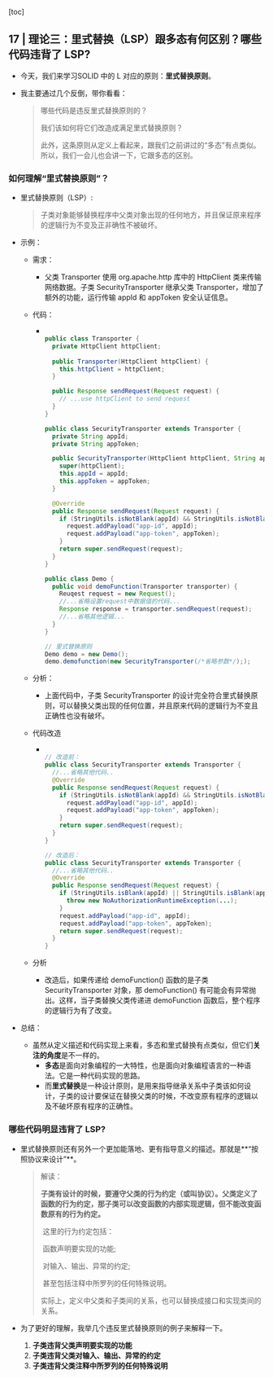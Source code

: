 [toc]

## 17 | 理论三：里式替换（LSP）跟多态有何区别？哪些代码违背了 LSP?

-   今天，我们来学习SOLID 中的 L 对应的原则：**里式替换原则**。

-   我主要通过几个反倒，带你看看：

    >   哪些代码是违反里式替换原则的？
    >
    >   我们该如何将它们改造成满足里式替换原则？
    >
    >   此外，这条原则从定义上看起来，跟我们之前讲过的“多态”有点类似。所以，我们一会儿也会讲一下，它跟多态的区别。

### 如何理解“里式替换原则”？

-   里式替换原则（LSP）:

    >   子类对象能够替换程序中父类对象出现的任何地方，并且保证原来程序的逻辑行为不变及正非确性不被破坏。

-   示例：

    -   需求：

        -   父类 Transporter 使用 org.apache.http 库中的 HttpClient 类来传输网络数据。子类 SecurityTransporter 继承父类 Transporter，增加了额外的功能，运行传输 appId 和 appToken 安全认证信息。

    -   代码：

        -   ```java
            
            public class Transporter {
              private HttpClient httpClient;
              
              public Transporter(HttpClient httpClient) {
                this.httpClient = httpClient;
              }
            
              public Response sendRequest(Request request) {
                // ...use httpClient to send request
              }
            }
            
            public class SecurityTransporter extends Transporter {
              private String appId;
              private String appToken;
            
              public SecurityTransporter(HttpClient httpClient, String appId, String appToken) {
                super(httpClient);
                this.appId = appId;
                this.appToken = appToken;
              }
            
              @Override
              public Response sendRequest(Request request) {
                if (StringUtils.isNotBlank(appId) && StringUtils.isNotBlank(appToken)) {
                  request.addPayload("app-id", appId);
                  request.addPayload("app-token", appToken);
                }
                return super.sendRequest(request);
              }
            }
            
            public class Demo {    
              public void demoFunction(Transporter transporter) {    
                Reuqest request = new Request();
                //...省略设置request中数据值的代码...
                Response response = transporter.sendRequest(request);
                //...省略其他逻辑...
              }
            }
            
            // 里式替换原则
            Demo demo = new Demo();
            demo.demofunction(new SecurityTransporter(/*省略参数*/););
            ```

    -   分析：

        -   上面代码中，子类 SecurityTransporter 的设计完全符合里式替换原则，可以替换父类出现的任何位置，并且原来代码的逻辑行为不变且正确性也没有破坏。

    -   代码改造

        -   ```java
            
            // 改造前：
            public class SecurityTransporter extends Transporter {
              //...省略其他代码..
              @Override
              public Response sendRequest(Request request) {
                if (StringUtils.isNotBlank(appId) && StringUtils.isNotBlank(appToken)) {
                  request.addPayload("app-id", appId);
                  request.addPayload("app-token", appToken);
                }
                return super.sendRequest(request);
              }
            }
            
            // 改造后：
            public class SecurityTransporter extends Transporter {
              //...省略其他代码..
              @Override
              public Response sendRequest(Request request) {
                if (StringUtils.isBlank(appId) || StringUtils.isBlank(appToken)) {
                  throw new NoAuthorizationRuntimeException(...);
                }
                request.addPayload("app-id", appId);
                request.addPayload("app-token", appToken);
                return super.sendRequest(request);
              }
            }
            ```

    -   分析

        -   改造后，如果传递给 demoFunction() 函数的是子类 SecurityTransporter 对象，那 demoFunction() 有可能会有异常抛出。这样，当子类替换父类传递进 demoFunction 函数后，整个程序的逻辑行为有了改变。

-   总结：

    -   虽然从定义描述和代码实现上来看，多态和里式替换有点类似，但它们**关注的角度**是不一样的。
        -   **多态**是面向对象编程的一大特性，也是面向对象编程语言的一种语法。它是一种代码实现的思路。
        -   而**里式替换**是一种设计原则，是用来指导继承关系中子类该如何设计，子类的设计要保证在替换父类的时候，不改变原有程序的逻辑以及不破坏原有程序的正确性。

### 哪些代码明显违背了 LSP?

-   里式替换原则还有另外一个更加能落地、更有指导意义的描述。那就是**“按照协议来设计”**。

    >   解读：
    >
    >   ​	**子类有设计的时候，要遵守父类的行为约定（或叫协议）。父类定义了函数的行为约定，那子类可以改变函数的内部实现逻辑，但不能改变函数原有的行为约定。**
    >
    >   ​	这里的行为约定包括：
    >
    >   ​		函数声明要实现的功能; 
    >
    >   ​		对输入、输出、异常的约定;
    >
    >   ​		甚至包括注释中所罗列的任何特殊说明。
    >
    >   ​	实际上，定义中父类和子类间的关系，也可以替换成接口和实现类间的关系。

-   为了更好的理解，我举几个违反里式替换原则的例子来解释一下。

    1.  **子类违背父类声明要实现的功能**
    2.  **子类违背父类对输入、输出、异常的约定**
    3.  **子类违背父类注释中所罗列的任何特殊说明**

    



